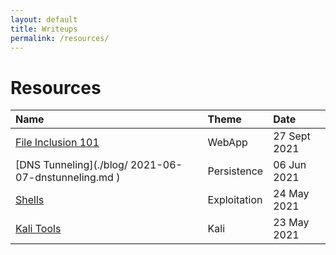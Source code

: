 ```yaml
---
layout: default
title: Writeups
permalink: /resources/
---
```


# Resources

| Name                                                         	    | Theme        | Date          |
|:------------------------------------------------------------------|:-------------|:--------------|
| [File Inclusion 101](./blog/2021-09-26-fileinclusion.md)          | WebApp       | 27 Sept 2021  |
| [DNS Tunneling](./blog/ 2021-06-07-dnstunneling.md )              | Persistence  | 06 Jun  2021  | 
| [Shells](./blog/2021-05-24-shells.md)                             | Exploitation | 24 May 2021   |       
| [Kali Tools](./blog/2021-05-23-kalitools.md)                      | Kali         | 23 May 2021   | 
